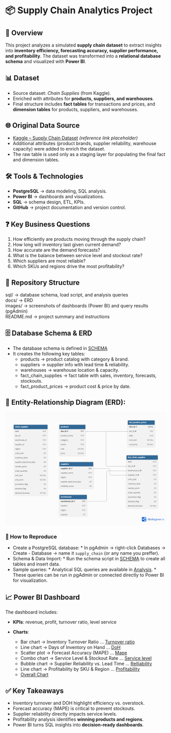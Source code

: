# 📦 Supply Chain Analytics Project

## 📌 Overview

This project analyzes a simulated **supply chain dataset** to extract insights into **inventory efficiency, forecasting accuracy, supplier performance, and profitability**. The dataset was transformed into a **relational database schema** and visualized with **Power BI**.

## 📊 Dataset

* Source dataset: *Chain Supplies* (from Kaggle).
* Enriched with attributes for **products, suppliers, and warehouses**.
* Final structure includes **fact tables** for transactions and prices, and **dimension tables** for products, suppliers, and warehouses.

## 🌐 Original Data Source

* [Kaggle – Supply Chain Dataset](https://www.kaggle.com/) *(reference link placeholder)*
* Additional attributes (product brands, supplier reliability, warehouse capacity) were added to enrich the dataset.
* The raw table is used only as a staging layer for populating the final fact and dimension tables.

## 🛠️ Tools & Technologies

* **PostgreSQL** → data modeling, SQL analysis.
* **Power BI** → dashboards and visualizations.
* **SQL** → schema design, ETL, KPIs.
* **GitHub** → project documentation and version control.

## ❓ Key Business Questions

1. How efficiently are products moving through the supply chain?
2. How long will inventory last given current demand?
3. How accurate are the demand forecasts?
4. What is the balance between service level and stockout rate?
5. Which suppliers are most reliable?
6. Which SKUs and regions drive the most profitability?

## 📂 Repository Structure

sql/        → database schema, load script, and analysis queries  
docs/       → ERD  
images/     → screenshots of dashboards (Power BI) and query results (pgAdmin)  
README.md   → project summary and instructions  

## 🗄 Database Schema & ERD

- The database schema is defined in [SCHEMA](sql/SCHEMA.sql)
- It creates the following key tables:
  * products → product catalog with category & brand.
  * suppliers → supplier info with lead time & reliability.
  * warehouses → warehouse location & capacity.
  * fact_chain_supplies → fact table with sales, inventory, forecasts, stockouts.
  * fact_product_prices → product cost & price by date.

## 📌 Entity-Relationship Diagram (ERD):

![ERD](docs/ERD.png)

### 🔄 How to Reproduce
- Create a PostgreSQL database:
      * In pgAdmin → right-click Databases → Create - Database → name it `supply_chain` (or any name you preffer).
- Schema & Data Import:
      * Run the schema script in [SCHEMA](sql/SCHEMA.sql) to create all tables and insert data.
- Sample queries:
      * Analytical SQL queries are available in [Analysis](sql/Analysis.sql).
      * These queries can be run in pgAdmin or connected directly to Power BI for visualization.

## 📈 Power BI Dashboard

The dashboard includes:

* **KPIs**: revenue, profit, turnover ratio, level service
* **Charts**:

  * Bar chart → Inventory Turnover Ratio ... [Turnover ratio](images/BI_1_turnover_ratio.png)
  * Line chart → Days of Inventory on Hand ... [DoH](images/BI_2_doh.png)
  * Scatter plot → Forecast Accuracy (MAPE) ... [Mape](images/BI_3_mape.png)
  * Combo chart → Service Level & Stockout Rate ... [Service level](images/BI_4_service.png)
  * Bubble chart → Supplier Reliability vs. Lead Time ... [Relliability](images/BI_5_reliability.png)
  * Line chart → Profitability by SKU & Region ... [Profitability](images/BI_6_profitability.png)
  * [Overall Chart](images/Overall_chart.png)

## ✅ Key Takeaways

* Inventory turnover and DOH highlight efficiency vs. overstock.
* Forecast accuracy (MAPE) is critical to prevent stockouts.
* Supplier reliability directly impacts service levels.
* Profitability analysis identifies **winning products and regions**.
* Power BI turns SQL insights into **decision-ready dashboards**.
